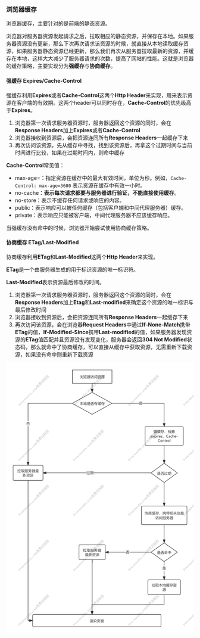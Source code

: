 ### 浏览器缓存

浏览器缓存，主要针对的是前端的静态资源。

浏览器对服务器资源发起请求之后，拉取相应的静态资源，并保存在本地。如果服务器资源没有更新，那么下次再次请求该资源的时候，就直接从本地读取缓存资源，如果服务器静态资源已经更新，那么我们再次从服务器拉取最新的资源，并缓存在本地，这样大大减少了服务器请求的次数，提高了网站的性能。这就是浏览器的缓存策略，主要实现分为**强缓存**与**协商缓存**。

#### 强缓存 Expires/Cache-Control

强缓存利用**Expires**或者**Cache-Control**这两个**Http Header**来实现，用来表示资源在客户端的有效期。这两个header可以同时存在，**Cache-Control**的优先级高于**Expires**。

1. 浏览器第一次请求服务器资源时，服务器返回这个资源的同时，会在**Response Headers**加上**Expires**或者**Cache-Control**
2. 浏览器接收到资源后，会把资源连同所有**Response Headers**一起缓存下来
3. 再次访问该资源，先从缓存中寻找，找到该资源后，再拿这个过期时间与当前时间进行比较，如果在过期时间内，则命中缓存

**Cache-Control**常见值：

- max-age=：指定资源在缓存中的最大有效时间，单位为秒。例如，`Cache-Control: max-age=3600` 表示资源在缓存中有效一小时。
- no-cache：**表示每次请求都要与服务器进行验证，不能直接使用缓存**。
- no-store：表示不缓存任何请求或响应的内容。
- public：表示响应可以被任何缓存（包括客户端和中间代理服务器）缓存。
- private：表示响应只能被客户端，中间代理服务器不应该缓存响应。



当强缓存没有命中的时候，浏览器开始尝试使用协商缓存策略。

#### 协商缓存 ETag/Last-Modified

协商缓存利用**ETag**和**Last-Modified**这两个**Http Header**来实现。

**ETag**是一个由服务器生成的用于标识资源的唯一标识符。

**Last-Modified**表示资源最后修改的时间。

1. 浏览器第一次请求服务器资源时，服务器返回这个资源的同时，会在**Response Headers**加上**Etag**和**Last-modified**来确定这个资源的唯一标识与最后修改时间
2. 浏览器接收到资源后，会把资源连同所有**Response Headers**一起缓存下来
3. 再次访问该资源，会在浏览器**Request Headers**中通过**If-None-Match**携带**ETag**的值，**If-Modified-Since**携带**Last-modified**的值，如果服务器发现资源的**ETag**值匹配并且资源没有发现变化，服务器会返回**304 Not Modified**状态码，那么就命中了协商缓存，可以直接从缓存中获取资源，无需重新下载资源，如果没有命中则重新下载资源



![2024-06-06-1052](https://github.com/cd0287912/docs/blob/master/screenShoot/浏览器缓存策略.png?raw=true)